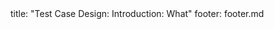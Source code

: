 <frontmatter>
title: "Test Case Design: Introduction: What"
footer: footer.md
</frontmatter>

<include src="navbar.md" boilerplate />

<include src="unit-inPage-asFlat.md" boilerplate />